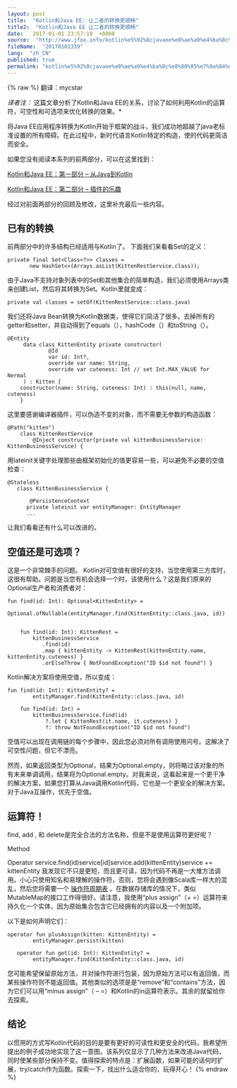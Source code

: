 ```yaml
---
layout: post
title:  "Kotlin和Java EE: 让二者的转换更顺畅"
title2:  "Kotlin和Java EE 让二者的转换更顺畅"
date:   2017-01-01 23:57:19  +0800
source:  "http://www.jfox.info/kotlin%e5%92%8cjavaee%e8%ae%a9%e4%ba%8c%e8%80%85%e7%9a%84%e8%bd%ac%e6%8d%a2%e6%9b%b4%e9%a1%ba%e7%95%85.html"
fileName:  "20170101339"
lang:  "zh_CN"
published: true
permalink: "kotlin%e5%92%8cjavaee%e8%ae%a9%e4%ba%8c%e8%80%85%e7%9a%84%e8%bd%ac%e6%8d%a2%e6%9b%b4%e9%a1%ba%e7%95%85.html"
---
```

{% raw %}
翻译：mycstar 

*译者注：* 这篇文章分析了Kotlin和Java EE的关系，讨论了如何利用Kotlin的运算符，可空性和可选项来优化转换的效果。* 

将Java EE应用程序转换为Kotlin开始于框架的战斗，我们成功地超越了java老标准设置的所有障碍。在此过程中，新时代语言Kotlin特定的构造，使的代码更简洁而安全。

如果您没有阅读本系列的前两部分，可以在这里找到：

[Kotlin和Java EE：第一部分 – 从Java到Kotlin](http://www.jfox.info/go.php?url=https://dzone.com/articles/kotlin-jee-part-one-from-java-to-kotlin)

[Kotlin和Java EE：第二部分 – 插件的乐趣](http://www.jfox.info/go.php?url=https://dzone.com/articles/kotlin-and-java-ee-part-2-having-fun-with-plugins)

经过对前面两部分的回顾及修改，这里补充最后一些内容。

## 已有的转换

前两部分中的许多结构已经适用与Kotlin了。 下面我们来看看Set的定义：

    private final Set<Class<?>> classes =
           new HashSet<>(Arrays.asList(KittenRestService.class));

由于Java不支持对象列表中的Set和其他集合的简单构造，我们必须使用Arrays类来创建List，然后将其转换为Set。Kotlin里就变成：

    private val classes = setOf(KittenRestService::class.java)

我们还将Java Bean转换为Kotlin数据类，使得它们简洁了很多。去掉所有的getter和setter，并自动得到了equals（），hashCode（）和toString（）。

    @Entity
         data class KittenEntity private constructor(
                 @Id
                 var id: Int?,
                 override var name: String,
                 override var cuteness: Int // set Int.MAX_VALUE for Nermal
         ) : Kitten {
        constructor(name: String, cuteness: Int) : this(null, name, cuteness)
        }

这里要感谢编译器插件，可以伪造不变的对象，而不需要无参数的构造函数：

    @Path("kitten")
        class KittenRestService 
            @Inject constructor(private val kittenBusinessService: KittenBusinessService) {

用lateinit关键字处理那些由框架初始化的值更容易一些，可以避免不必要的空值检查：

    @Stateless
       class KittenBusinessService {
    
           @PersistenceContext
          private lateinit var entityManager: EntityManager
          ...

让我们看看还有什么可以改进的。

## 空值还是可选项？

这是一个非常棘手的问题。 Kotlin对可空值有很好的支持，当您使用第三方库时，这很有帮助。问题是当您有机会选择一个时，该使用什么？这是我们原来的Optional生产者和消费者对：

    fun find(id: Int): Optional<KittenEntity> =
            Optional.ofNullable(entityManager.find(KittenEntity::class.java, id))
    
    
        fun find(id: Int): KittenRest = 
            kittenBusinessService
               .find(id)
               .map { kittenEntity -> KittenRest(kittenEntity.name, kittenEntity.cuteness) }
               .orElseThrow { NotFoundException("ID $id not found") }

Kotlin解决方案将使用空值，所以变成：

    fun find(id: Int): KittenEntity? =
            entityManager.find(KittenEntity::class.java, id)
    
        fun find(id: Int) = 
            kittenBusinessService.find(id)
                ?.let { KittenRest(it.name, it.cuteness) }
                ?: throw NotFoundException("ID $id not found")

空值可以出现在调用链的每个步骤中，因此您必须对所有调用使用问号。这解决了可空性问题，但它不漂亮。

然而，如果返回类型为Optional，结果为Optional.empty，则将略过该对象的所有未来单调调用，结果将为Optional.empty。对我来说，这看起来是一个更干净的解决方案，如果您打算从Java调用Kotlin代码，它也是一个更安全的解决方案。对于Java互操作，优先于空值。

## 运算符！

find, add , 和 delete是完全合法的方法名称，但是不是使用运算符更好呢？

Method

Operator
service.find(id)service[id]service.add(kittenEntity)service += kittenEntity
 我发现它不只是更短，而且更可读，因为代码不再是一大堆方法调用。小心只使用知名和易理解的操作符，否则，您将会遇到像Scala库一样大的混乱，然后您将需要一个 [操作符周期表](http://www.jfox.info/go.php?url=http://www.flotsam.nl/dispatch-periodic-table.html) 。在数据存储库的情况下，类似MutableMap的接口工作得很好。请注意，我使用“plus assign”（+ =）运算符来持久化一个实体，因为原始集合包含它已经拥有的内容以及一个附加项。 

以下是如何声明它们：

    operator fun plusAssign(kitten: KittenEntity) = 
            entityManager.persist(kitten)
    
       operator fun get(id: Int): KittenEntity? = 
            entityManager.find(KittenEntity::class.java, id)

您可能希望保留原始方法，并对操作符进行包装，因为原始方法可以有返回值，而某些操作符则不能返回值。其他类似的选项是是“remove”和“contains”方法，因为它们可以用“minus assign”（ – =）和Kotlin的in运算符表示。其余的就留给你去探索。

## 结论

以惯用的方式写Kotlin代码的目的是要有更好的可读性和更安全的代码，我希望所提出的例子成功地实现了这一意图。该系列仅显示了几种方法来改进Java代码，同时使某些部分保持不变。值得探索的特点是：扩展函数，如果可能的话何时扩展，try/catch作为函数。探索一下，找出什么适合你的，玩得开心！
{% endraw %}